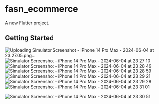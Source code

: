 # fasn_ecommerce

A new Flutter project.

## Getting Started
![Uploading Simulator Screenshot - iPhone 14 Pro Max - 2024-06-04 at 23.27.05.png…]()
![Simulator Screenshot - iPhone 14 Pro Max - 2024-06-04 at 23 27 10](https://github.com/mohamedAlaa-CS/fasn_ecommerce/assets/128901870/094542a3-a719-4b63-916f-9cfe6f6e50c5)
![Simulator Screenshot - iPhone 14 Pro Max - 2024-06-04 at 23 28 49](https://github.com/mohamedAlaa-CS/fasn_ecommerce/assets/128901870/8b4b09cf-bb56-4acf-b838-4415bf3fc5c7)
![Simulator Screenshot - iPhone 14 Pro Max - 2024-06-04 at 23 28 59](https://github.com/mohamedAlaa-CS/fasn_ecommerce/assets/128901870/babe5409-41c9-4ed8-914b-1280a0ee42e4)
![Simulator Screenshot - iPhone 14 Pro Max - 2024-06-04 at 23 29 21](https://github.com/mohamedAlaa-CS/fasn_ecommerce/assets/128901870/9db69ae6-ecba-42e6-8dc8-f1ac8f8d9e38)
![Simulator Screenshot - iPhone 14 Pro Max - 2024-06-04 at 23 29 28](https://github.com/mohamedAlaa-CS/fasn_ecommerce/assets/128901870/a898cf55-a224-4652-a186-5698b8526282)![Simulator Screenshot - iPhone 14 Pro Max - 2024-06-04 at 23 31 01](https://github.com/mohamedAlaa-CS/fasn_ecommerce/assets/128901870/b23af0c2-2f71-402f-b447-a4f67b86ed25)

![Simulator Screenshot - iPhone 14 Pro Max - 2024-06-04 at 23 30 51](https://github.com/mohamedAlaa-CS/fasn_ecommerce/assets/128901870/ec34ee24-03aa-463a-8909-04083281dfe0)
